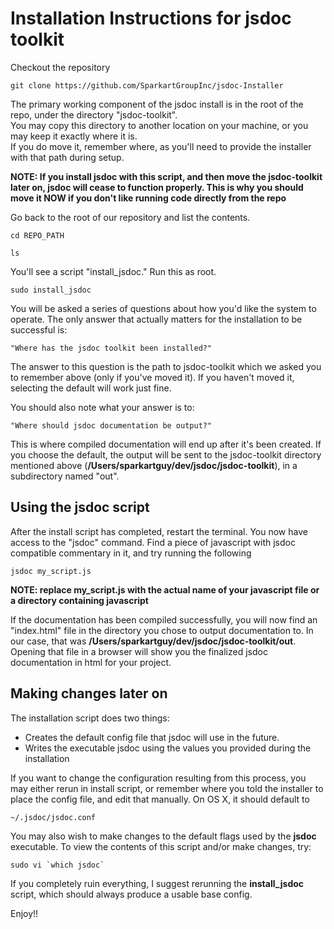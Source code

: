 Installation Instructions for jsdoc toolkit
==================================================

Checkout the repository

    git clone https://github.com/SparkartGroupInc/jsdoc-Installer
    
The primary working component of the jsdoc install is in the root of the repo, under the directory "jsdoc-toolkit".  
You may copy this directory to another location on your machine, or you may keep it exactly where it is.  
If you do move it, remember where, as you'll need to provide the installer with that path during setup.

**NOTE: If you install jsdoc with this script, and then move the jsdoc-toolkit later on, jsdoc will cease to function properly.  This is why you should move it NOW if you don't like running code directly from the repo**

Go back to the root of our repository and list the contents.

    cd REPO_PATH

    ls

You'll see a script "install_jsdoc."  Run this as root.

    sudo install_jsdoc

You will be asked a series of questions about how you'd like the system to operate.
The only answer that actually matters for the installation to be successful is:

    "Where has the jsdoc toolkit been installed?"

The answer to this question is the path to jsdoc-toolkit which we asked you to remember above (only if you've moved it).  If you haven't moved it, selecting the default will work just fine.


You should also note what your answer is to:

    "Where should jsdoc documentation be output?"

This is where compiled documentation will end up after it's been created.  If you choose the default, the output will be
sent to the jsdoc-toolkit directory mentioned above  (**/Users/sparkartguy/dev/jsdoc/jsdoc-toolkit**), in a subdirectory 
named "out".


Using the jsdoc script
----------------------------------

After the install script has completed, restart the terminal.  You now have access to the "jsdoc" command.  Find a piece of javascript with jsdoc
compatible commentary in it, and try running the following


    jsdoc my_script.js


**NOTE: replace my_script.js with the actual name of your javascript file or a directory containing javascript**

If the documentation has been compiled successfully, you will now find an "index.html" file in the directory you chose to output documentation to.
In our case, that was **/Users/sparkartguy/dev/jsdoc/jsdoc-toolkit/out**.  Opening that file in a browser will show you the finalized jsdoc documentation
in html for your project.

Making changes later on
--------------------------------

The installation script does two things:

* Creates the default config file that jsdoc will use in the future.
* Writes the executable jsdoc using the values you provided during the installation

If you want to change the configuration resulting from this process, you may either rerun in install script, or
remember where you told the installer to place the config file, and edit that manually.  On OS X, it should default to

    ~/.jsdoc/jsdoc.conf

You may also wish to make changes to the default flags used by the **jsdoc** executable.  To view the contents of this script and/or make changes,
try:

    sudo vi `which jsdoc`

If you completely ruin everything, I suggest rerunning the **install_jsdoc** script, which should always produce a usable base config.

Enjoy!!
